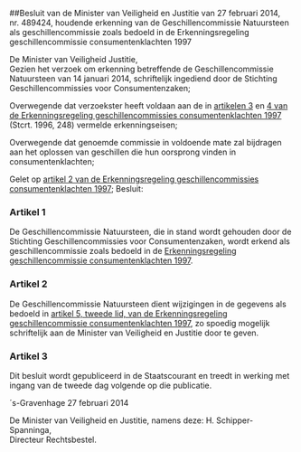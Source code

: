 <meta http-equiv='Content-Type' content='text/html; charset=utf-8' />

##Besluit van de Minister van Veiligheid en Justitie van 27 februari 2014, nr. 489424, houdende erkenning van de Geschillencommissie Natuursteen als geschillencommissie zoals bedoeld in de Erkenningsregeling geschillencommissie consumentenklachten 1997

De Minister van Veiligheid Justitie,  
Gezien het verzoek om erkenning betreffende de Geschillencommissie Natuursteen van 14 januari 2014, schriftelijk ingediend door de Stichting Geschillencommissies voor Consumentenzaken;

Overwegende dat verzoekster heeft voldaan aan de in [artikelen 3](../../../../../../ministeriele-regeling/erkenningsregeling/geschillencommissies/consumentenklachten/1997/BWBR0008448/README.md) en [4 van de Erkenningsregeling geschillencommissies consumentenklachten 1997](../../../../../../ministeriele-regeling/erkenningsregeling/geschillencommissies/consumentenklachten/1997/BWBR0008448/README.md) (Stcrt. 1996, 248) vermelde erkenningseisen;

Overwegende dat genoemde commissie in voldoende mate zal bijdragen aan het oplossen van geschillen die hun oorsprong vinden in consumentenklachten;

Gelet op [artikel 2 van de Erkenningsregeling geschillencommissies consumentenklachten 1997](../../../../../../ministeriele-regeling/erkenningsregeling/geschillencommissies/consumentenklachten/1997/BWBR0008448/README.md);
Besluit:    

### Artikel  1  

De Geschillencommissie Natuursteen, die in stand wordt gehouden door de Stichting Geschillencommissies voor Consumentenzaken, wordt erkend als geschillencommissie zoals bedoeld in de [Erkenningsregeling geschillencommissie consumentenklachten 1997](../../../../../../ministeriele-regeling/erkenningsregeling/geschillencommissies/consumentenklachten/1997/BWBR0008448/README.md). 

### Artikel  2  

De Geschillencommissie Natuursteen dient wijzigingen in de gegevens als bedoeld in [artikel 5, tweede lid, van de Erkenningsregeling geschillencommissie consumentenklachten 1997](../../../../../../ministeriele-regeling/erkenningsregeling/geschillencommissies/consumentenklachten/1997/BWBR0008448/README.md), zo spoedig mogelijk schriftelijk aan de Minister van Veiligheid en Justitie door te geven. 

### Artikel  3  

Dit besluit wordt gepubliceerd in de Staatscourant en treedt in werking met ingang van de tweede dag volgende op die publicatie. 

´s-Gravenhage 
27 februari 2014   

De 
Minister van Veiligheid en Justitie, namens deze: 
H. Schipper-Spanninga,  
Directeur Rechtsbestel.    
